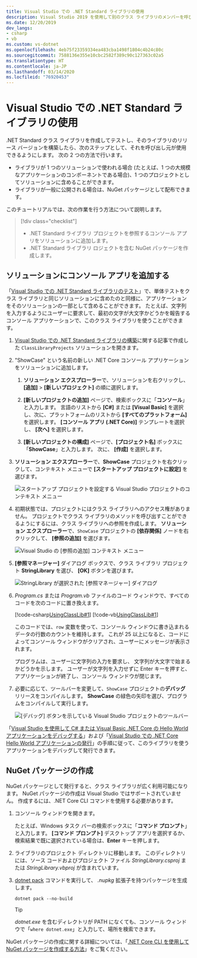 ```yaml
---
title: Visual Studio での .NET Standard ライブラリの使用
description: Visual Studio 2019 を使用して別のクラス ライブラリのメンバーを呼び出す .NET Core アプリケーションを構築します。
ms.date: 12/20/2019
dev_langs:
- csharp
- vb
ms.custom: vs-dotnet
ms.openlocfilehash: 4eb75f23359334ea483cba1498f1804c4b24c80c
ms.sourcegitcommit: 7588136e355e10cbc2582f389c90c127363c02a5
ms.translationtype: HT
ms.contentlocale: ja-JP
ms.lasthandoff: 03/14/2020
ms.locfileid: "76920453"
---
```

# <a name="consume-a-net-standard-library-in-visual-studio"></a>Visual Studio での .NET Standard ライブラリの使用

.NET Standard クラス ライブラリを作成してテストし、そのライブラリのリリース バージョンを構築したら、次のステップとして、それを呼び出し元が使用できるようにします。 次の 2 つの方法で行います。

- ライブラリが 1 つのソリューションで使われる場合 (たとえば、1 つの大規模なアプリケーションのコンポーネントである場合)、1 つのプロジェクトとしてソリューションに含めることができます。
- ライブラリが一般に公開される場合は、NuGet パッケージとして配布できます。

このチュートリアルでは、次の作業を行う方法について説明します。
> [!div class="checklist"]
>
> - .NET Standard ライブラリ プロジェクトを参照するコンソール アプリをソリューションに追加します。
> - .NET Standard ライブラリ ロジェクトを含む NuGet パッケージを作成します。

## <a name="add-a-console-app-to-your-solution"></a>ソリューションにコンソール アプリを追加する

「[Visual Studio での .NET Standard ライブラリのテスト](testing-library-with-visual-studio.md)」で、単体テストをクラス ライブラリと同じソリューションに含めたのと同様に、アプリケーションをそのソリューションの一部として含めることができます。 たとえば、文字列を入力するようにユーザーに要求して、最初の文字が大文字かどうかを報告するコンソール アプリケーションで、このクラス ライブラリを使うことができます。

1. [Visual Studio での .NET Standard ライブラリの構築](library-with-visual-studio.md)に関する記事で作成した `ClassLibraryProjects` ソリューションを開きます。

1. "ShowCase" という名前の新しい .NET Core コンソール アプリケーションをソリューションに追加します。

   1. **ソリューション エクスプローラー**で、ソリューションを右クリックし、 **[追加]**  >  **[新しいプロジェクト]** の順に選択します。

   1. **[新しいプロジェクトの追加]** ページで、検索ボックスに「**コンソール**」と入力します。 言語のリストから **[C#]** または **[Visual Basic]** を選択し、次に、プラットフォームのリストから **[すべてのプラットフォーム]** を選択します。 **[コンソール アプリ (.NET Core)]** テンプレートを選択し、 **[次へ]** を選択します。

   1. **[新しいプロジェクトの構成]** ページで、**[プロジェクト名]** ボックスに「**ShowCase**」と入力します。 次に、 **[作成]** を選択します。

1. **ソリューション エクスプローラー**で、**ShowCase** プロジェクトを右クリックして、コンテキスト メニューで **[スタートアップ プロジェクトに設定]** を選びます。

   ![スタートアップ プロジェクトを設定する Visual Studio プロジェクトのコンテキスト メニュー](./media/consuming-library-with-visual-studio/set-startup-project-context-menu.png)

1. 初期状態では、プロジェクトにはクラス ライブラリへのアクセス権がありません。 プロジェクトでクラス ライブラリのメソッドを呼び出すことができるようにするには、クラス ライブラリへの参照を作成します。 **ソリューション エクスプローラー**で、`ShowCase` プロジェクトの **[依存関係]** ノードを右クリックして、 **[参照の追加]** を選びます。

   ![Visual Studio の [参照の追加] コンテキスト メニュー](./media/consuming-library-with-visual-studio/add-reference-context-menu.png)

1. **[参照マネージャー]** ダイアログ ボックスで、クラス ライブラリ プロジェクト **StringLibrary** を選び、 **[OK]** ボタンを選びます。

   ![StringLibrary が選択された [参照マネージャー] ダイアログ](./media/consuming-library-with-visual-studio/manage-project-references.png)

1. *Program.cs* または *Program.vb* ファイルのコード ウィンドウで、すべてのコードを次のコードに置き換えます。

   [!code-csharp[UsingClassLib#1](~/samples/snippets/csharp/getting_started/with_visual_studio_2017/showcase.cs)]
   [!code-vb[UsingClassLib#1](~/samples/snippets/core/tutorials/vb-library-with-visual-studio/showcase.vb)]

   このコードでは、`row` 変数を使って、コンソール ウィンドウに書き込まれるデータの行数のカウントを維持します。 これが 25 以上になると、コードによってコンソール ウィンドウがクリアされ、ユーザーにメッセージが表示されます。

   プログラムは、ユーザーに文字列の入力を要求し、 文字列が大文字で始まるかどうかを示します。 ユーザーが文字列を入力せずに Enter キーを押すと、アプリケーションが終了し、コンソール ウィンドウが閉じます。

1. 必要に応じて、ツールバーを変更して、`ShowCase` プロジェクトの**デバッグ** リリースをコンパイルします。 **ShowCase** の緑色の矢印を選び、プログラムをコンパイルして実行します。

   ![[デバッグ] ボタンを示している Visual Studio プロジェクトのツールバー](./media/consuming-library-with-visual-studio/visual-studio-project-toolbar.png)

「[Visual Studio を使用して C# または Visual Basic .NET Core の Hello World アプリケーションをデバッグする](debugging-with-visual-studio.md)」および「[Visual Studio での .NET Core Hello World アプリケーションの発行](publishing-with-visual-studio.md)」の手順に従って、このライブラリを使うアプリケーションをデバッグして発行できます。

## <a name="create-a-nuget-package"></a>NuGet パッケージの作成

NuGet パッケージとして発行すると、クラス ライブラリが広く利用可能になります。 NuGet パッケージの作成は Visual Studio ではサポートされていません。 作成するには、.NET Core CLI コマンドを使用する必要があります。

1. コンソール ウィンドウを開きます。

   たとえば、Windows タスク バーの検索ボックスに「**コマンド プロンプト**」と入力します。 **[コマンド プロンプト]** デスクトップ アプリを選択するか、検索結果で既に選択されている場合は、**Enter** キーを押します。

1. ライブラリのプロジェクト ディレクトリに移動します。 このディレクトリには、ソース コードおよびプロジェクト ファイル *StringLibrary.csproj* または *StringLibrary.vbproj* が含まれています。

1. [dotnet pack](../tools/dotnet-pack.md) コマンドを実行して、 *.nupkg* 拡張子を持つパッケージを生成します。

   ```dotnetcli
   dotnet pack --no-build
   ```

   > [!TIP]
   > *dotnet.exe* を含むディレクトリが PATH になくても、コンソール ウィンドウで「`where dotnet.exe`」と入力して、場所を検索できます。

NuGet パッケージの作成に関する詳細については、「[.NET Core CLI を使用して NuGet パッケージを作成する方法](../deploying/creating-nuget-packages.md)」をご覧ください。
